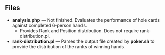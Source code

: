 ## Files

- **analysis.php** — Not finished. Evaluates the performance of hole cards against completed 6-person hands.
	- Provides Rank and Position distribution. Does not require rank-distribution.pl.
- **rank-distribution.pl** — Parses the output file created by **poker.sh** to provide the distribution of the ranks of winning hands.
